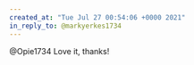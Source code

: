 ```yaml
---
created_at: "Tue Jul 27 00:54:06 +0000 2021"
in_reply_to: @markyerkes1734
---
```


@Opie1734 Love it, thanks!